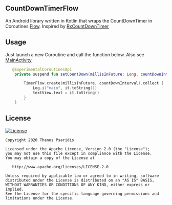 CountDownTimerFlow
-----------

An Android library written in Kotlin that wraps the CountDownTimer in Coroutines [Flow](https://github.com/Kotlin/kotlinx.coroutines/blob/master/kotlinx-coroutines-core/common/src/flow/Flow.kt).
Inspired by [RxCountDownTimer](https://github.com/wardellbagby/RxCountDownTimer)

Usage
------

Just launch a new Coroutine and call the function below. Also see [MainActivity][1]

```kotlin
   @ExperimentalCoroutinesApi
    private suspend fun setCountDown(millisInFuture: Long, countDownInterval: Long) {

        TimerFlow.create(millisInFuture, countDownInterval).collect {
            Log.i("main", it.toString())
            textView.text = it.toString()
        }
    }
```
License
-------
[![License](https://img.shields.io/badge/license-Apache%202-4EB1BA.svg?style=flat-square)](https://www.apache.org/licenses/LICENSE-2.0.html)

    Copyright 2020 Thanos Psaridis

    Licensed under the Apache License, Version 2.0 (the "License");
    you may not use this file except in compliance with the License.
    You may obtain a copy of the License at

       http://www.apache.org/licenses/LICENSE-2.0

    Unless required by applicable law or agreed to in writing, software
    distributed under the License is distributed on an "AS IS" BASIS,
    WITHOUT WARRANTIES OR CONDITIONS OF ANY KIND, either express or implied.
    See the License for the specific language governing permissions and
    limitations under the License.

[1]: https://github.com/ThanosFisherman/CountDownTimerFlow/blob/master/sample/src/main/java/io/github/thanosfisherman/countdowntimerflow/sample/MainActivity.kt
